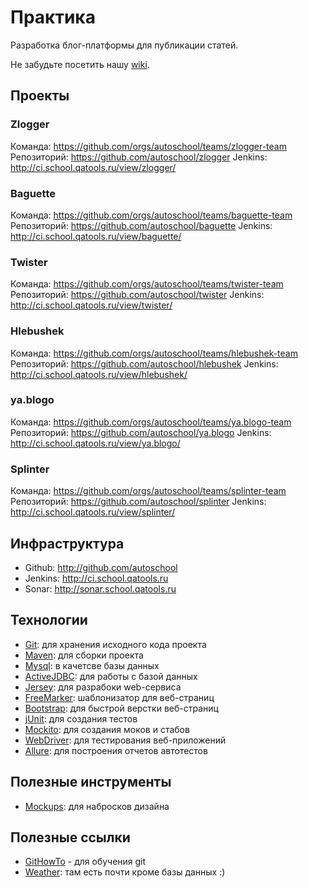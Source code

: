 # Практика

Разработка блог-платформы для публикации статей.

Не забудьте посетить нашу [wiki](https://github.com/autoschool/practice/wiki).

## Проекты

### Zlogger

Команда: https://github.com/orgs/autoschool/teams/zlogger-team
Репозиторий: https://github.com/autoschool/zlogger
Jenkins: http://ci.school.qatools.ru/view/zlogger/

### Baguette

Команда: https://github.com/orgs/autoschool/teams/baguette-team
Репозиторий: https://github.com/autoschool/baguette
Jenkins: http://ci.school.qatools.ru/view/baguette/

### Twister

Команда: https://github.com/orgs/autoschool/teams/twister-team
Репозиторий: https://github.com/autoschool/twister
Jenkins: http://ci.school.qatools.ru/view/twister/

### Hlebushek

Команда: https://github.com/orgs/autoschool/teams/hlebushek-team
Репозиторий: https://github.com/autoschool/hlebushek
Jenkins: http://ci.school.qatools.ru/view/hlebushek/

### ya.blogo

Команда: https://github.com/orgs/autoschool/teams/ya.blogo-team
Репозиторий: https://github.com/autoschool/ya.blogo
Jenkins: http://ci.school.qatools.ru/view/ya.blogo/

### Splinter

Команда: https://github.com/orgs/autoschool/teams/splinter-team
Репозиторий: https://github.com/autoschool/splinter
Jenkins: http://ci.school.qatools.ru/view/splinter/

## Инфраструктура

 * Github:   http://github.com/autoschool
 * Jenkins:  http://ci.school.qatools.ru
 * Sonar:    http://sonar.school.qatools.ru

## Технологии

 * [Git](http://git-scm.com): для хранения исходного кода проекта
 * [Maven](http://maven.apache.org): для сборки проекта
 * [Mysql](http://www.mysql.com): в качетсве базы данных
 * [ActiveJDBC](http://javalite.io/activejdbc): для работы с базой данных
 * [Jersey](https://jersey.java.net): для разрабоки web-сервиса
 * [FreeMarker](http://freemarker.org): шаблонизатор для веб-страниц
 * [Bootstrap](http://getbootstrap.com): для быстрой верстки веб-страниц
 * [jUnit](http://junit.org): для создания тестов
 * [Mockito](https://code.google.com/p/mockito/): для создания моков и стабов
 * [WebDriver](https://code.google.com/p/selenium/wiki/GettingStarted): для тестирования веб-приложений
 * [Allure](http://allure.qatools.ru): для построения отчетов автотестов

## Полезные инструменты

* [Mockups](https://moqups.com): для набросков дизайна

## Полезные ссылки
 * [GitHowTo](http://githowto.com/ru) - для обучения git
 * [Weather](https://github.com/autoschool/weather): там есть почти кроме базы данных :)

